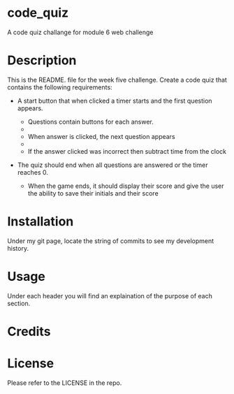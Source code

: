 # code_quiz
A code quiz challange for module 6 web challenge

# Description
 This is the README. file for the week five challenge. Create a code quiz that contains the following requirements:

* A start button that when clicked a timer starts and the first question appears.
 
  * Questions contain buttons for each answer.
  * 
  * When answer is clicked, the next question appears
  * 
  * If the answer clicked was incorrect then subtract time from the clock

* The quiz should end when all questions are answered or the timer reaches 0.

  * When the game ends, it should display their score and give the user the ability to save their initials and their score

# Installation
Under my git page, locate the string of commits to see my development history.

# Usage
Under each header you will find an explaination of the purpose of each section.

# Credits


# License
Please refer to the LICENSE in the repo.